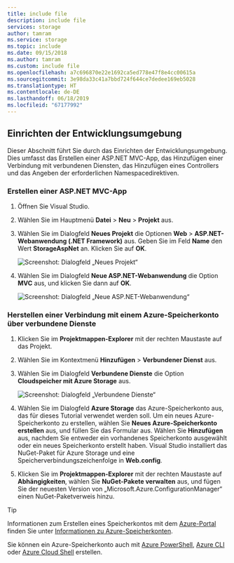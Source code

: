 ```yaml
---
title: include file
description: include file
services: storage
author: tamram
ms.service: storage
ms.topic: include
ms.date: 09/15/2018
ms.author: tamram
ms.custom: include file
ms.openlocfilehash: a7c696870e22e1692ca5ed778e47f8e4cc00615a
ms.sourcegitcommit: 3e98da33c41a7bbd724f644ce7dedee169eb5028
ms.translationtype: HT
ms.contentlocale: de-DE
ms.lasthandoff: 06/18/2019
ms.locfileid: "67177992"
---
```

## <a name="set-up-the-development-environment"></a>Einrichten der Entwicklungsumgebung

Dieser Abschnitt führt Sie durch das Einrichten der Entwicklungsumgebung. Dies umfasst das Erstellen einer ASP.NET MVC-App, das Hinzufügen einer Verbindung mit verbundenen Diensten, das Hinzufügen eines Controllers und das Angeben der erforderlichen Namespacedirektiven.

### <a name="create-an-aspnet-mvc-app-project"></a>Erstellen einer ASP.NET MVC-App

1. Öffnen Sie Visual Studio.

1. Wählen Sie im Hauptmenü **Datei** > **Neu** > **Projekt** aus.

1. Wählen Sie im Dialogfeld **Neues Projekt** die Optionen **Web** > **ASP.NET-Webanwendung (.NET Framework)** aus. Geben Sie im Feld **Name** den Wert **StorageAspNet** an. Klicken Sie auf **OK**.

    ![Screenshot: Dialogfeld „Neues Projekt“](./media/vs-storage-aspnet-getting-started-setup-dev-env/vs-storage-aspnet-getting-started-setup-dev-env-1.png)

1. Wählen Sie im Dialogfeld **Neue ASP.NET-Webanwendung** die Option **MVC** aus, und klicken Sie dann auf **OK**.

    ![Screenshot: Dialogfeld „Neue ASP.NET-Webanwendung“](./media/vs-storage-aspnet-getting-started-setup-dev-env/vs-storage-aspnet-getting-started-setup-dev-env-2.png)

### <a name="use-connected-services-to-connect-to-an-azure-storage-account"></a>Herstellen einer Verbindung mit einem Azure-Speicherkonto über verbundene Dienste

1. Klicken Sie im **Projektmappen-Explorer** mit der rechten Maustaste auf das Projekt.

1. Wählen Sie im Kontextmenü **Hinzufügen** > **Verbundener Dienst** aus.

1. Wählen Sie im Dialogfeld **Verbundene Dienste** die Option **Cloudspeicher mit Azure Storage** aus.

    ![Screenshot: Dialogfeld „Verbundene Dienste“](./media/vs-storage-aspnet-getting-started-setup-dev-env/vs-storage-aspnet-getting-started-setup-dev-env-3.png)

1. Wählen Sie im Dialogfeld **Azure Storage** das Azure-Speicherkonto aus, das für dieses Tutorial verwendet werden soll. Um ein neues Azure-Speicherkonto zu erstellen, wählen Sie **Neues Azure-Speicherkonto erstellen** aus, und füllen Sie das Formular aus. Wählen Sie **Hinzufügen** aus, nachdem Sie entweder ein vorhandenes Speicherkonto ausgewählt oder ein neues Speicherkonto erstellt haben. Visual Studio installiert das NuGet-Paket für Azure Storage und eine Speicherverbindungszeichenfolge in **Web.config**.

1. Klicken Sie im **Projektmappen-Explorer** mit der rechten Maustaste auf **Abhängigkeiten**, wählen Sie **NuGet-Pakete verwalten** aus, und fügen Sie der neuesten Version von „Microsoft.Azure.ConfigurationManager“ einen NuGet-Paketverweis hinzu.

> [!TIP]
> Informationen zum Erstellen eines Speicherkontos mit dem [Azure-Portal](https://portal.azure.com) finden Sie unter [Informationen zu Azure-Speicherkonten](https://docs.microsoft.com/azure/storage/common/storage-quickstart-create-account).
>
> Sie können ein Azure-Speicherkonto auch mit [Azure PowerShell](../articles/storage/common/storage-powershell-guide-full.md), [Azure CLI](../articles/storage/common/storage-azure-cli.md) oder [Azure Cloud Shell](../articles/cloud-shell/overview.md) erstellen.
